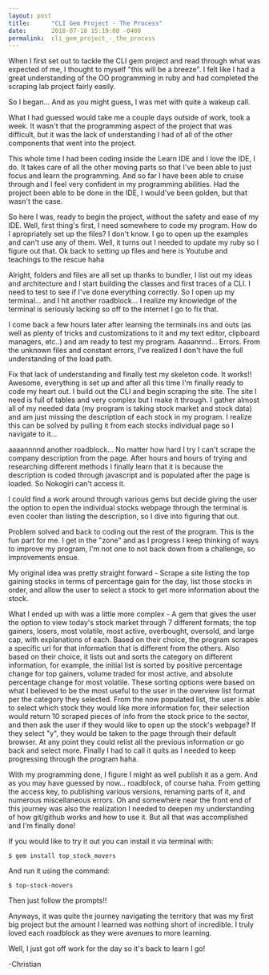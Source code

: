 ```yaml
---
layout: post
title:      "CLI Gem Project - The Process"
date:       2018-07-18 15:19:08 -0400
permalink:  cli_gem_project_-_the_process
---
```



When I first set out to tackle the CLI gem project and read through what was expected of me, I thought to myself "this will be a breeze". I felt like I had a great understanding of the OO programming in ruby and had completed the scraping lab project fairly easily. 

So I began... And as you might guess, I was met with quite a wakeup call. 

What I had guessed would take me a couple days outside of work, took a week. It wasn't that the programming aspect of the project that was difficult, but it was the lack of understanding I had of all of the other components that went into the project. 

This whole time I had been coding inside the Learn IDE and I love the IDE, I do. It takes care of all the other moving parts so that I've been able to just focus and learn the programming. And so far I have been able to cruise through and I feel very confident in my programming abilities. Had the project been able to be done in the IDE, I would've been golden, but that wasn't the case.

So here I was, ready to begin the project, without the safety and ease of my IDE. Well, first thing's first, I need somewhere to code my program. How do I apropriately set up the files? I don't know. I go to open up the examples and can't use any of them. Well, it turns out I needed to update my ruby so I figure out that. Ok back to setting up files and here is Youtube and teachings to the rescue haha

Alright, folders and files are all set up thanks to bundler, I list out my ideas and architecture and I start building the classes and first traces of a CLI. I need to test to see if I've done everything correctly. So I open up my terminal...  and I hit another roadblock...  I realize my knowledge of the terminal is seriously lacking so off to the internet I go to fix that.

I come back a few hours later after learning the terminals ins and outs (as well as plenty of tricks and customizations to it and my text editor, clipboard managers, etc..) and am ready to test my program. Aaaannnd... Errors. From the unknown files and constant errors, I've realized I don't have the full understanding of the load path. 

Fix that lack of understanding and finally test my skeleton code. It works!! Awesome, everything is set up and after all this time I'm finally ready to code my heart out. I build out the CLI and begin scraping the site. The site I need is full of tables and very complex but I make it through. I gather almost all of my needed data (my program is taking stock market and stock data) and am just missing the description of each stock in my program. I realize this can be solved by pulling it from each stocks individual page so I navigate to it...

aaaannnnd another roadblock... No matter how hard I try I can't scrape the company description from the page. After hours and hours of trying and researching different methods I finally learn that it is because the description is coded through javascript and is populated after the page is loaded. So Nokogiri can't access it. 

I could find a work around through various gems but decide giving the user the option to open the individual stocks webpage through the terminal is even cooler than listing the description, so I dive into figuring that out. 

Problem solved and back to coding out the rest of the program. This is the fun part for me. I get in the "zone" and as I progress I keep thinking of ways to improve my program, I'm not one to not back down from a challenge, so improvements ensue. 

My original idea was pretty straight forward - Scrape a site listing the top gaining stocks in terms of percentage gain for the day, list those stocks in order, and allow the user to select a stock to get more information about the stock.

What I ended up with was a little more complex - A gem that gives the user the option to view today's stock market through 7 different formats; the top gainers, losers, most volatile, most active, overbought, oversold, and large cap, with explanations of each. Based on their choice, the program scrapes a specific url for that information that is different from the others. Also based on their choice, it lists out and sorts the category on different information, for example, the initial list is sorted by positive percentage change for top gainers, volume traded for most active, and absolute percentage change for most volatile. These sorting options were based on what I believed to be the most useful to the user in the overview list format per the category they selected. From the now populated list, the user is able to select which stock they would like more information for, their selection would return 10 scraped pieces of info from the stock price to the sector, and then ask the user if they would like to open up the stock's webpage? If they select "y", they would be taken to the page through their default browser. At any point they could relist all the previous information or go back and select more. Finally I had to call it quits as I needed to keep progressing through the program haha. 

With my programming done, I figure I might as well publish it as a gem. And as you may have guessed by now... roadblock, of course haha. From getting the access key, to publishing various versions, renaming parts of it, and numerous miscellaneous errors. Oh and somewhere near the front end of this journey was also the realization I needed to deepen my understanding of how git/github works and how to use it. But all that was accomplished and I'm finally done!

If you would like to try it out you can install it via terminal with:

```
$ gem install top_stock_movers 
```

And run it using the command: 
```
$ top-stock-movers
```

Then just follow the prompts!!


Anyways, it was quite the journey navigating the territory that was my first big project but the amount I learned was nothing short of incredible. I truly loved each roadblock as they were avenues to more learning. 

Well, I just got off work for the day so it's back to learn I go! 

-Christian

                        

